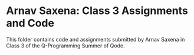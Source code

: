 # Arnav Saxena: Class 3 Assignments and Code
This folder contains code and assignments submitted by Arnav Saxena in Class 3 of the Q-Programming Summer of Qode.